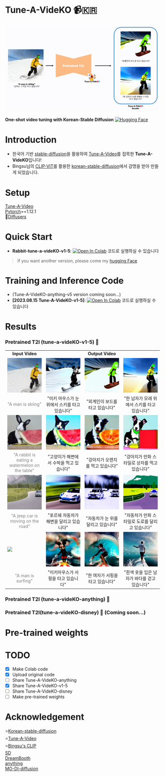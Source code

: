 # Tune-A-VideKO :video_camera:🇰🇷  
<p align="center">
  <img src="./results/overview.gif" alt="animated"/>
</p>  
  
**One-shot video tuning with Korean-Stable Diffusion** [![Hugging Face](https://img.shields.io/badge/%F0%9F%A4%97%20Hugging%20Face-Spaces-blue)](https://huggingface.co/kyujinpy/Tune-A-VideKO-v1-5)

# Introduction
- 한국어 기반 [stable-diffusion](https://arxiv.org/abs/2112.10752)을 활용하여 [Tune-A-Video](https://github.com/showlab/Tune-A-Video/tree/main)를 접목한 **Tune-A-VideKO**입니다!
- Bingsu님의 [CLIP-VIT](https://huggingface.co/Bingsu/clip-vit-large-patch14-ko/tree/main)를 활용한 [korean-stable-diffusion](https://huggingface.co/Bingsu/my-korean-stable-diffusion-v1-5)에서 감명을 받아 만들게 되었습니다.
  
# Setup
[Tune-A-Video](https://github.com/showlab/Tune-A-Video/tree/main)  
[Pytorch](https://pytorch.org/)==1.12.1  
🤗[Diffusers](https://huggingface.co/docs/diffusers/index)  
  
# Quick Start
- **Rabbit-tune-a-videKO-v1-5**: [![Open In Colab](https://colab.research.google.com/assets/colab-badge.svg)](https://colab.research.google.com/drive/1TKYR0Gj2yuHHzDOeDEi1QtYHgfa3VEY4?usp=sharing) 코드로 실행하실 수 있습니다
> If you want another version, please come my [hugging Face](https://huggingface.co/kyujinpy/Tune-A-VideKO-v1-5)

# Training and Inference Code
- (Tune-A-VideKO-anything-v5 version coming soon...)  
- **[2023.08.15 Tune-A-VideKO-v1-5]**: [![Open In Colab](https://colab.research.google.com/assets/colab-badge.svg)](https://colab.research.google.com/drive/1U7ON76oXw6Glz2BflnshuaOEuJF1A2z9?usp=sharing) 코드로 실행하실 수 있습니다
  
# Results
### Pretrained T2I (tune-a-videKO-v1-5) :baby_chick:  

<table class="center">
<tr>
  <td style="text-align:center;"><b>Input Video</b></td>
  <td style="text-align:center;" colspan="3"><b>Output Video</b></td>
</tr>
<tr>
  <td><img src="./results/v1-5/man-ski.gif"></td>
  <td><img src="./results/v1-5/video1.gif"></td>
  <td><img src="./results/v1-5/video2.gif"></td>              
  <td><img src="./results/v1-5/video3.gif"></td>
</tr>
<tr>
  <td width=25% style="text-align:center;color:gray;">"A man is skiing"</td>
  <td width=25% style="text-align:center;">"미키 마우스가 눈 위에서 스키를 타고 있습니다”</td>
  <td width=25% style="text-align:center;">"외계인이 보드를 타고 있습니다"</td>
  <td width=25% style="text-align:center;">"한 남자가 모래 위에서 스키를 타고 있습니다"</td>
</tr>

<tr>
  <td><img src="./results/v1-5/rabbit.gif"></td>
  <td><img src="./results/v1-5/video4.gif"></td>
  <td><img src="./results/v1-5/video5.gif"></td>           
  <td><img src="./results/v1-5/video6.gif"></td>
</tr>
<tr>
  <td width=25% style="text-align:center;color:gray;">"A rabbit is eating a watermelon on the table"</td>
  <td width=25% style="text-align:center;">"고양이가 해변에서 수박을 먹고 있습니다"</td>
  <td width=25% style="text-align:center;">"강아지가 오렌지를 먹고 있습니다"</td>
  <td width=25% style="text-align:center;">"강아지가 만화 스타일로 상자를 먹고 있습니다"</td>
</tr>

<tr>
  <td><img src="./results/v1-5/car.gif"></td>
  <td><img src="./results/v1-5/video7.gif"></td>
  <td><img src="./results/v1-5/video8.gif"></td>            
  <td><img src="./results/v1-5/video9.gif"></td>
</tr>
<tr>
  <td width=25% style="text-align:center;color:gray;">"A jeep car is moving on the road"</td>
  <td width=25% style="text-align:center;">"포르쉐 자동차가 해변을 달리고 있습니다"</td>
  <td width=25% style="text-align:center;">"자동차가 눈 위를 달리고 있습니다"</td>
  <td width=25% style="text-align:center;">"자동차가 만화 스타일로 도로를 달리고 있습니다"</td>
</tr>

<tr>
  <td><img src="./results/v1-5/surfing.gif"></td>
  <td><img src="./results/v1-5/video10.gif"></td>
  <td><img src="./results/v1-5/video11.gif"></td>            
  <td><img src="./results/v1-5/video12.gif"></td>
</tr>
<tr>
  <td width=25% style="text-align:center;color:gray;">"A man is surfing"</td>
  <td width=25% style="text-align:center;">"미키마우스가 서핑을 타고 있습니다"</td>
  <td width=25% style="text-align:center;">"한 여자가 서핑을 타고 있습니다"</td>
  <td width=25% style="text-align:center;">"흰색 옷을 입은 남자가 바다를 걷고 있습니다"</td>
</tr>
</table>
  
### Pretrained T2I (tune-a-videKO-anything) :hatching_chick:  
   
### Pretrained T2I(tune-a-videKO-disney) :chicken: (Coming soon...)  

# Pre-trained weights

# TODO
- [x] Make Colab code
- [x] Upload original code
- [ ] Share Tune-A-VideKO-anything
- [x] Share Tune-A-VideKO-v1-5
- [ ] Share Tune-A-VideKO-disney
- [ ] Make pre-trained weights
  
# Acknowledgement
⭐[Korean-stable-diffusion](https://github.com/KyujinHan/Korean-stable-diffusion-anything/tree/master)  
⭐[Tune-A-Video](https://github.com/showlab/Tune-A-Video/tree/main)  
⭐[Bingsu's CLIP](https://huggingface.co/Bingsu/clip-vit-large-patch14-ko)  
[SD](https://github.com/Stability-AI/stablediffusion)  
[DreamBooth](https://dreambooth.github.io/)  
[anything](https://huggingface.co/xyn-ai/anything-v4.0)   
[MO-DI-diffusion](https://huggingface.co/nitrosocke/mo-di-diffusion)  
